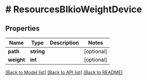 # # ResourcesBlkioWeightDevice

## Properties

Name | Type | Description | Notes
------------ | ------------- | ------------- | -------------
**path** | **string** |  | [optional] 
**weight** | **int** |  | [optional] 

[[Back to Model list]](../../README.md#documentation-for-models) [[Back to API list]](../../README.md#documentation-for-api-endpoints) [[Back to README]](../../README.md)


